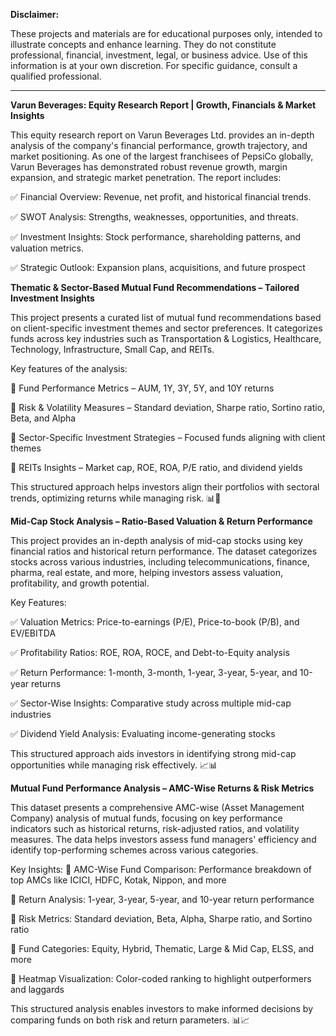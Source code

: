 **Disclaimer:** 

These projects and materials are for educational purposes only, intended to illustrate concepts and enhance learning. They do not constitute professional, financial, investment, legal, or business advice. Use of this information is at your own discretion. For specific guidance, consult a qualified professional.

_ _ _

**Varun Beverages: Equity Research Report | Growth, Financials & Market Insights**

This equity research report on Varun Beverages Ltd. provides an in-depth analysis of the company's financial performance, growth trajectory, and market positioning. As one of the largest franchisees of PepsiCo globally, Varun Beverages has demonstrated robust revenue growth, margin expansion, and strategic market penetration. The report includes:

✅ Financial Overview: Revenue, net profit, and historical financial trends.

✅ SWOT Analysis: Strengths, weaknesses, opportunities, and threats.

✅ Investment Insights: Stock performance, shareholding patterns, and valuation metrics.

✅ Strategic Outlook: Expansion plans, acquisitions, and future prospect

**Thematic & Sector-Based Mutual Fund Recommendations – Tailored Investment Insights**

This project presents a curated list of mutual fund recommendations based on client-specific investment themes and sector preferences. It categorizes funds across key industries such as Transportation & Logistics, Healthcare, Technology, Infrastructure, Small Cap, and REITs.

Key features of the analysis:

📌 Fund Performance Metrics – AUM, 1Y, 3Y, 5Y, and 10Y returns

📌 Risk & Volatility Measures – Standard deviation, Sharpe ratio, Sortino ratio, Beta, and Alpha

📌 Sector-Specific Investment Strategies – Focused funds aligning with client themes

📌 REITs Insights – Market cap, ROE, ROA, P/E ratio, and dividend yields

This structured approach helps investors align their portfolios with sectoral trends, optimizing returns while managing risk. 📊🚀

**Mid-Cap Stock Analysis – Ratio-Based Valuation & Return Performance**

This project provides an in-depth analysis of mid-cap stocks using key financial ratios and historical return performance. The dataset categorizes stocks across various industries, including telecommunications, finance, pharma, real estate, and more, helping investors assess valuation, profitability, and growth potential.

Key Features:

✅ Valuation Metrics: Price-to-earnings (P/E), Price-to-book (P/B), and EV/EBITDA

✅ Profitability Ratios: ROE, ROA, ROCE, and Debt-to-Equity analysis

✅ Return Performance: 1-month, 3-month, 1-year, 3-year, 5-year, and 10-year returns

✅ Sector-Wise Insights: Comparative study across multiple mid-cap industries

✅ Dividend Yield Analysis: Evaluating income-generating stocks

This structured approach aids investors in identifying strong mid-cap opportunities while managing risk effectively. 📈📊

**Mutual Fund Performance Analysis – AMC-Wise Returns & Risk Metrics**

This dataset presents a comprehensive AMC-wise (Asset Management Company) analysis of mutual funds, focusing on key performance indicators such as historical returns, risk-adjusted ratios, and volatility measures. The data helps investors assess fund managers' efficiency and identify top-performing schemes across various categories.

Key Insights:
📌 AMC-Wise Fund Comparison: Performance breakdown of top AMCs like ICICI, HDFC, Kotak, Nippon, and more

📌 Return Analysis: 1-year, 3-year, 5-year, and 10-year return performance

📌 Risk Metrics: Standard deviation, Beta, Alpha, Sharpe ratio, and Sortino ratio

📌 Fund Categories: Equity, Hybrid, Thematic, Large & Mid Cap, ELSS, and more

📌 Heatmap Visualization: Color-coded ranking to highlight outperformers and laggards

This structured analysis enables investors to make informed decisions by comparing funds on both risk and return parameters. 📊📈


